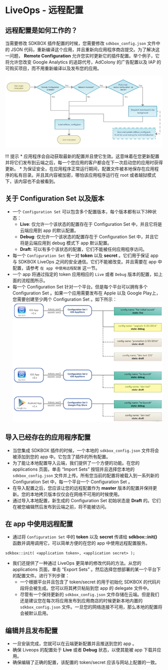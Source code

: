 <h1>LiveOps - 远程配置</h1>

## 远程配置是如何工作的？
当需要修改 SDKBOX 插件配置的时候，您需要修改 `sdkbox_config.json` 文件中的 JSON 代码，重新编译这个应用，并且重新向应用程序商店提交。为了解决这一问题， __Remote Configuration__ 允许您实时更新它的插件配置。举个例子，它将允许您改变 Google Analytics 的追踪代号，AdColony 的广告配置以及 IAP 的可购买项目，而不用重新编译以及发布您的应用。

![chart](/imgs/remote_config.jpg)

!!! 提示
    * 应用程序会自动获取最新的配置并且使它生效。这意味着在您更新配置并将它们发布到云端之后，每一个您应用的客户都会在下一次启动您的应用时获得更新。
    * 为保证安全，在应用程序正常运行期间，配置文件被本地保存在应用程序的私有目录。并且其内容被加密，哪怕该应用程序运行在 root 或者越狱模式下，该内容也不会被看到。

## 关于 Configuration Set 以及版本
* 一个 `Configuration Set` 可以包含多个配置版本，每个版本都有以下3种状态：
    * __Live__: 仅允许一个该状态的配置存在于 Configuration Set 中，并且它将是云端应用到 app 的默认配置。
    * __Debug__: 仅允许一个该状态的配置存在于 Configuration Set 中，并且它将是云端应用到 debug 模式下 app 默认配置。
    * __Draft__: 可以有多个该状态的配置，它们不能被任何应用程序访问。
* 每一个 `Configuration Set` 有一对 __token__ 以及 __secret__ 。它们用于保证 app 与 SDKBOX LiveOps 之间的安全通信。它们不能被改变。并且需要在 app 中配置，请参考 `在 app 中使用远程配置` 这一节。
* 一个 app 将通过指定的 token 应用相应的 `Live` 或者 `Debug` 版本的配置，如上面的流程图所示。
* 每一个 Configuration Set 针对一个平台。但是每个平台可以拥有多个 Configuration Set 。如果一个应用需要发布在 Apple 以及 Google Play上，您需要创建至少两个 Configuration Set 。如下所示：
![chart](/imgs/config_versions.jpg)

## 导入已经存在的应用程序配置
* 当您集成 SDKBOX 插件的时候，一个本地的 `sdkbox_config.json` 文件将会被添加到您的 app 中。它包含了插件的所有配置。
* 为了能让本地配置导入云端，我们提供了一个方便的功能。在您的 applications 页面，单击 “Import Sets” 按钮并且选择您本地的 `sdkbox_config.json` 文件并上传。所有您当前的配置将被载入到一系列新的 Configuration Set 中，每一个平台一个 Configuration Set 。
* 在导入配置之后，您应该让您的远程配置作为 __master__ 版本的配置并保持更新。您的本地拷贝版本仅仅会在网络不可用的时候使用。
* 通过导入本地配置，新生成的 Configuration Set 初始状态是 __Draft__ 的。它们在被您编辑然后发布到云端之前，将不能被访问。


## 在 app 中使用远程配置
* 通过将 `Configuration Set` 中的 __token__ 以及 __secret__ 传递给 __sdkbox::init()__ 函数并调用调用它，可以简单方便的在您的 app 中使用远程配置服务。
```
sdkbox::init( <application token>, <application secret> );
```
* 我们还提供了一种通过 LiveOps 更简单的修改代码的方法。从您的 applications 页面，单击 “Export Sets” 。然后选择您想部署的某一个平台下的配置文件。进行下列步骤：
    * 一个根据平台并且包含了 token/secret 的用于初始化 SDKBOX 的代码片段将会被生成。您可以将其拷贝粘贴到您 app 的 delegate 文件中。
    * 尽管有一个保持更新的 `sdkbox_config.json` 文件存储在云端。但是我们还是建议您在每次将应用发布到应用商店的时候更新本地内置的 `sdkbox_config.json` 文件。一旦您的网络连接不可用，那么本地的配置将会被默认启用。


## 编辑并且发布配置
* 一旦安装完成，您就可以在云端更新配置并且推送到您的 app 。
* 确保 Liveops 的配置处于 __Live__ 或者 __Debug__ 状态，以使其能被 app 下载并应用。
* 确保编辑了正确的配置，该配置的 token/secret 应该与网站上配置的一致。
